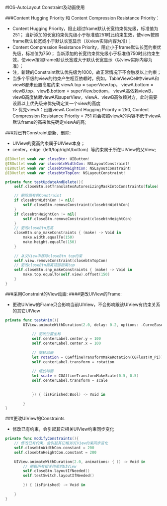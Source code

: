 #IOS-AutoLayout Constraint及动画使用

###Content Hugging Priority 和 Content Compression Resistance Priority：
* Content Hugging Priority，阻止超过frame默认长宽约束优先级，标准值为251；
当新添加的长宽约束优先级小于标准值251时此约束生效，使view按照frame默认长宽或小于默认长宽显示（以view实际内容为准）；
* Content Compression Resistance Priority，阻止小于frame默认长宽约束优先级，标准值为750；
当新添加的长宽约束优先级小于标准值750时此约束生效，使view按照frame默认长宽或大于默认长宽显示（以view实际内容为准）；
* 注，新建的Constraint默认优先级为1000，故正常情况下不会触发以上约束；
* 当多个平级的view的约束产生相互依赖时，例如，TableViewCell中viewA和viewB都未设置高度约束
viewA.top = superView.top， viewA.bottom = viewB.top，viewB.bottom = superView.bottom，
viewA高依赖viewB，viewB高度依赖viewA和superView，viewA、viewB高依赖对方，此时需要设置以上优先级来优先确定某一个view的高度<br>
1> 优先viewA：设置viewA Content Hugging Priority = 250, Content Compression Resistance Priority = 751
   将会按照viewA的内容不低于viewA默认frame的高来优先确定viewA的高;

###对已有Constraint更新、删除: 
* UIView的宽高约束属于UIView本身；
* center，edge（left/top/right/bottom）等约束属于所在UIView的父View;

```swift
@IBOutlet weak var closeBtn: UIButton!
@IBOutlet weak var closebtnWidthCon: NSLayoutConstraint!
@IBOutlet weak var closebtnHeightCon: NSLayoutConstraint!
@IBOutlet weak var closebtnTopCon: NSLayoutConstraint!

private func testUpdateAndDelete(){
    self.closeBtn.setTranslatesAutoresizingMaskIntoConstraints(false)

    // 删除原有的Constraint
    if closebtnWidthCon != nil{
        self.closeBtn.removeConstraint(closebtnWidthCon)
    }
    if closebtnHeightCon != nil{
        self.closeBtn.removeConstraint(closebtnHeightCon)
    }
    // 更改closeBtn宽高
    closeBtn.snp_makeConstraints { (make) -> Void in
        make.width.equalTo(150)
        make.height.equalTo(150)
    }
    
    // 从父View中移除closeBtn top约束
    self.view.removeConstraint(closebtnTopCon)
    // 更改closeBtn距离顶部距离top
    self.closeBtn.snp_makeConstraints { (make) -> Void in
        make.top.equalTo(self.view).offset(150)
    }
}
```

###采用Constraint的View动画:
####更改UIView的Frame:
* 更改UIView的Frame只会影响当前UIView，不会影响跟该UIView有约束关系的其它UIView
```swift
private func testAnim(){
        UIView.animateWithDuration(2.0, delay: 0.2, options: .CurveEaseInOut, animations: { () -> Void in
            
            // 更改位置坐标
            self.centerLabel.center.y = 100
            self.centerLabel.center.x = 100
            
            // 旋转动画
            let rotation = CGAffineTransformMakeRotation(CGFloat(M_PI))
            self.centerLabel.transform = rotation
            
            // 缩放动画
            let scale = CGAffineTransformMakeScale(0.5, 0.5)
            self.centerLabel.transform = scale
            
            
            }) { (isFinished:Bool) -> Void in
                
        }
}
```
###更改UIView的Constraints
* 修改已有约束，会引起其它相关UIView约束同步变化
```swift
private func modifyConstraints(){
    // 修改已有约束，会引起其它相关UIView约束同步变化
    self.closebtnWidthCon.constant = 200
    self.closebtnHeightCon.constant = 200
    
    UIView.animateWithDuration(2.0, animations: { () -> Void in
        // 刷新所有相关约束的UIView
        self.closeBtn.layoutIfNeeded()
        self.testSwitch.layoutIfNeeded()
        
        }) { (isFinished) -> Void in
    
    }
}
```    


